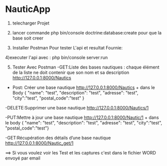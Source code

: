 # NauticApp
1) telecharger Projet 
2) lancer commande  php bin/console doctrine:database:create
pour que la base soit creer

3) Installer Postman Pour tester L'api et resultat Fournie:

4)executer l'api avec : php bin/console server:run

5) Tester Avec Postman
-GET:Liste des bases nautiques : chaque élément de la liste ne doit contenir que son nom et sa description
http://127.0.0.1:8000/Nautics

- Post: Créer une base nautique
http://127.0.0.1:8000/Nautics  + dans le Body 
{  "name": "test",
	"description": "test",
	"adresse": "test",
	"city":"test",
	"postal_code":"test"
}

-DELETE:Supprimer une base nautique
http://127.0.0.1:8000/Nautics/1

-PUT:Mettre à jour une base nautique
http://127.0.0.1:8000/Nautic/1 + dans le body
{  "name": "test",
	"description": "test",
	"adresse": "test",
	"city":"test",
	"postal_code":"test"}
  
-GET:Récupération des détails d’une base nautique
http://127.0.0.1:8000/Nautic_get/1

==> Si vous voulez voir les Test et les captures c'est dans  le fichier WORD envoyé par email 
